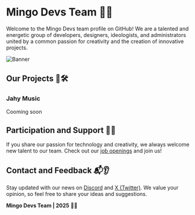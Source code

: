 # Mingo Devs Team 🚀🌟

Welcome to the Mingo Devs team profile on GitHub! We are a talented and energetic group of developers, designers, ideologists, and administrators united by a common passion for creativity and the creation of innovative projects.

![Banner](https://i.ibb.co/0pscmGYM/d80ac40d-f28f-4bd9-a260-c0065f9754f653.png)

## Our Projects 🚀🛠️

### Jahy Music

Cooming soon

## Participation and Support 🤝💼

If you share our passion for technology and creativity, we always welcome new talent to our team. Check out our [job openings](https://discord.gg/JACFfNHdYF) and join us!

## Contact and Feedback 📬👂

Stay updated with our news on [Discord](https://discord.gg/JACFfNHdYF) and [X (Twitter)](https://twitter.com/mingo_offical). We value your opinion, so feel free to share your ideas and suggestions.

**Mingo Devs Team | 2025** 🚀🌟
